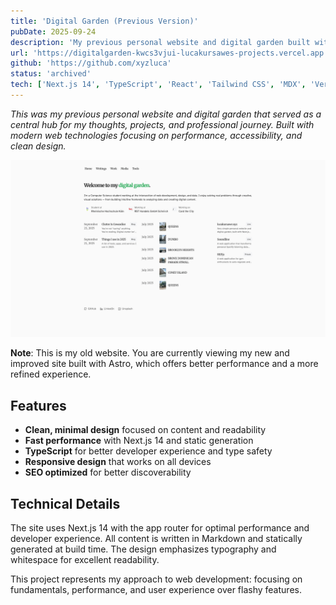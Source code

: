 ```yaml
---
title: 'Digital Garden (Previous Version)'
pubDate: 2025-09-24
description: 'My previous personal website and digital garden built with Next.js 14 and TypeScript. This was my old platform before transitioning to the current site you are viewing.'
url: 'https://digitalgarden-kwcs3vjui-lucakursawes-projects.vercel.app'
github: 'https://github.com/xyzluca'
status: 'archived'
tech: ['Next.js 14', 'TypeScript', 'React', 'Tailwind CSS', 'MDX', 'Vercel']
---
```


_This was my previous personal website and digital garden that served as a central hub for my thoughts, projects, and professional journey. Built with modern web technologies focusing on performance, accessibility, and clean design._

![_Digital Garden](../_assets/digitalgarden.png)


**Note**: This is my old website. You are currently viewing my new and improved site built with Astro, which offers better performance and a more refined experience.

## Features

- **Clean, minimal design** focused on content and readability
- **Fast performance** with Next.js 14 and static generation
- **TypeScript** for better developer experience and type safety
- **Responsive design** that works on all devices
- **SEO optimized** for better discoverability

## Technical Details

The site uses Next.js 14 with the app router for optimal performance and developer experience. All content is written in Markdown and statically generated at build time. The design emphasizes typography and whitespace for excellent readability.

This project represents my approach to web development: focusing on fundamentals, performance, and user experience over flashy features.
